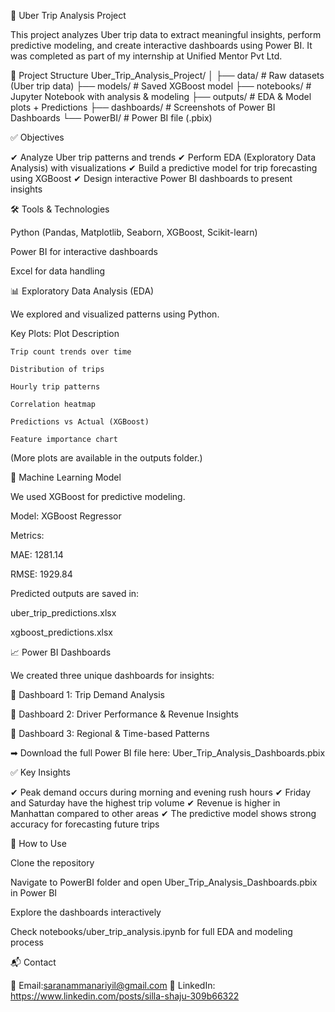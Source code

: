 🚖 Uber Trip Analysis Project

This project analyzes Uber trip data to extract meaningful insights, perform predictive modeling, and create interactive dashboards using Power BI. It was completed as part of my internship at Unified Mentor Pvt Ltd.

📂 Project Structure
Uber_Trip_Analysis_Project/
│
├── data/                # Raw datasets (Uber trip data)
├── models/              # Saved XGBoost model
├── notebooks/           # Jupyter Notebook with analysis & modeling
├── outputs/             # EDA & Model plots + Predictions
├── dashboards/          # Screenshots of Power BI Dashboards
└── PowerBI/             # Power BI file (.pbix)

✅ Objectives

✔ Analyze Uber trip patterns and trends
✔ Perform EDA (Exploratory Data Analysis) with visualizations
✔ Build a predictive model for trip forecasting using XGBoost
✔ Design interactive Power BI dashboards to present insights

🛠 Tools & Technologies

Python (Pandas, Matplotlib, Seaborn, XGBoost, Scikit-learn)

Power BI for interactive dashboards

Excel for data handling

📊 Exploratory Data Analysis (EDA)

We explored and visualized patterns using Python.

Key Plots:
Plot	Description

	Trip count trends over time

	Distribution of trips

	Hourly trip patterns

	Correlation heatmap

	Predictions vs Actual (XGBoost)

	Feature importance chart

(More plots are available in the outputs
 folder.)

🤖 Machine Learning Model

We used XGBoost for predictive modeling.

Model: XGBoost Regressor

Metrics:

MAE: 1281.14

RMSE: 1929.84

Predicted outputs are saved in:

uber_trip_predictions.xlsx

xgboost_predictions.xlsx

📈 Power BI Dashboards

We created three unique dashboards for insights:

🔹 Dashboard 1: Trip Demand Analysis

🔹 Dashboard 2: Driver Performance & Revenue Insights

🔹 Dashboard 3: Regional & Time-based Patterns

➡ Download the full Power BI file here:
Uber_Trip_Analysis_Dashboards.pbix

✅ Key Insights

✔ Peak demand occurs during morning and evening rush hours
✔ Friday and Saturday have the highest trip volume
✔ Revenue is higher in Manhattan compared to other areas
✔ The predictive model shows strong accuracy for forecasting future trips

📌 How to Use

Clone the repository

Navigate to PowerBI folder and open Uber_Trip_Analysis_Dashboards.pbix in Power BI

Explore the dashboards interactively

Check notebooks/uber_trip_analysis.ipynb for full EDA and modeling process

📬 Contact

📧 Email:saranammanariyil@gmail.com
🔗 LinkedIn: https://www.linkedin.com/posts/silla-shaju-309b66322

